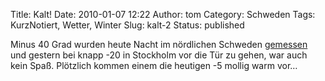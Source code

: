 Title: Kalt!
Date: 2010-01-07 12:22
Author: tom
Category: Schweden
Tags: KurzNotiert, Wetter, Winter
Slug: kalt-2
Status: published

Minus 40 Grad wurden heute Nacht im nördlichen Schweden
[gemessen](http://www.dn.se/nyheter/sverige/nytt-koldrekord-i-natt-1.1023002)
und gestern bei knapp -20 in Stockholm vor die Tür zu gehen, war auch
kein Spaß. Plötzlich kommen einem die heutigen -5 mollig warm vor…

